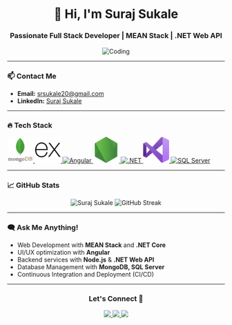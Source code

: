 <!-- Suraj Sukale's MEAN & .NET Developer Profile -->
<h1 align="center">👋 Hi, I'm Suraj Sukale</h1>
<h3 align="center">Passionate Full Stack Developer | MEAN Stack | .NET Web API</h3>

<!-- Coding Image -->
<p align="center">
  <img align="center" alt="Coding" width="600" src="https://steamuserimages-a.akamaihd.net/ugc/1631947648964785474/81CBA15178466DD47195A239232202E78987B714/?imw=637&imh=358&ima=fit&impolicy=Letterbox&imcolor=%23000000&letterbox=true">
</p>

---

### 📫 **Contact Me**
- **Email:** [srsukale20@gmail.com](mailto:srsukale20@gmail.com)
- **LinkedIn:** [Suraj Sukale](https://www.linkedin.com/in/suraj-sukale-1887b6267/)

---

### 🔥 **Tech Stack**
<p align="left">
  <!-- MEAN Stack -->
  <a href="https://www.mongodb.com/" target="_blank">
    <img src="https://raw.githubusercontent.com/devicons/devicon/master/icons/mongodb/mongodb-original-wordmark.svg" alt="MongoDB" width="60" height="60"/>
  </a>
  <a href="https://expressjs.com/" target="_blank">
    <img src="https://raw.githubusercontent.com/devicons/devicon/master/icons/express/express-original.svg" alt="Express.js" width="60" height="60"/>
  </a>
  <a href="https://angular.io/" target="_blank">
    <img src="https://upload.wikimedia.org/wikipedia/commons/thumb/c/cf/Angular_full_color_logo.svg" alt="Angular" width="60" height="60"/>
  </a>
  <a href="https://nodejs.org" target="_blank">
    <img src="https://raw.githubusercontent.com/devicons/devicon/master/icons/nodejs/nodejs-original.svg" alt="Node.js" width="60" height="60"/>
  </a>

  <!-- .NET Stack -->
  <a href="https://dotnet.microsoft.com/" target="_blank">
    <img src="https://raw.githubusercontent.com/devicons/devicon/master/icons/dotnet/dotnet-original.svg" alt=".NET" width="60" height="60"/>
  </a>
  <a href="https://www.visualstudio.com/" target="_blank">
    <img src="https://raw.githubusercontent.com/devicons/devicon/master/icons/visualstudio/visualstudio-original.svg" alt="Visual Studio" width="60" height="60"/>
  </a>
  <a href="https://www.microsoft.com/en-us/sql-server" target="_blank">
    <img src="https://raw.githubusercontent.com/devicons/devicon/master/icons/sqlserver/sqlserver-original.svg" alt="SQL Server" width="60" height="60"/>
  </a>
</p>

---

### 📈 **GitHub Stats**

<p align="center">
  <img src="https://github-readme-stats.vercel.app/api?username=surajsukale&show_icons=true&locale=en" alt="Suraj Sukale" width="500"/>
  <img src="https://github-readme-streak-stats.herokuapp.com/?user=surajsukale" alt="GitHub Streak" width="500"/>
</p>

---

### 🗨️ **Ask Me Anything!**
- Web Development with **MEAN Stack** and **.NET Core**
- UI/UX optimization with **Angular**
- Backend services with **Node.js** & **.NET Web API**
- Database Management with **MongoDB, SQL Server**
- Continuous Integration and Deployment (CI/CD)

---

<h3 align="center">Let's Connect 🚀</h3>
<p align="center">
  <a href="https://www.linkedin.com/in/suraj-sukale-1887b6267/" target="_blank">
    <img src="https://img.icons8.com/ios-filled/50/000000/linkedin.png" width="60"/>
  </a>
  <a href="https://github.com/surajsukale" target="_blank">
    <img src="https://img.icons8.com/ios-filled/50/000000/github.png" width="60"/>
  </a>
  <a href="https://twitter.com/" target="_blank">
    <img src="https://img.icons8.com/ios-filled/50/000000/twitter.png" width="60"/>
  </a>
</p>
